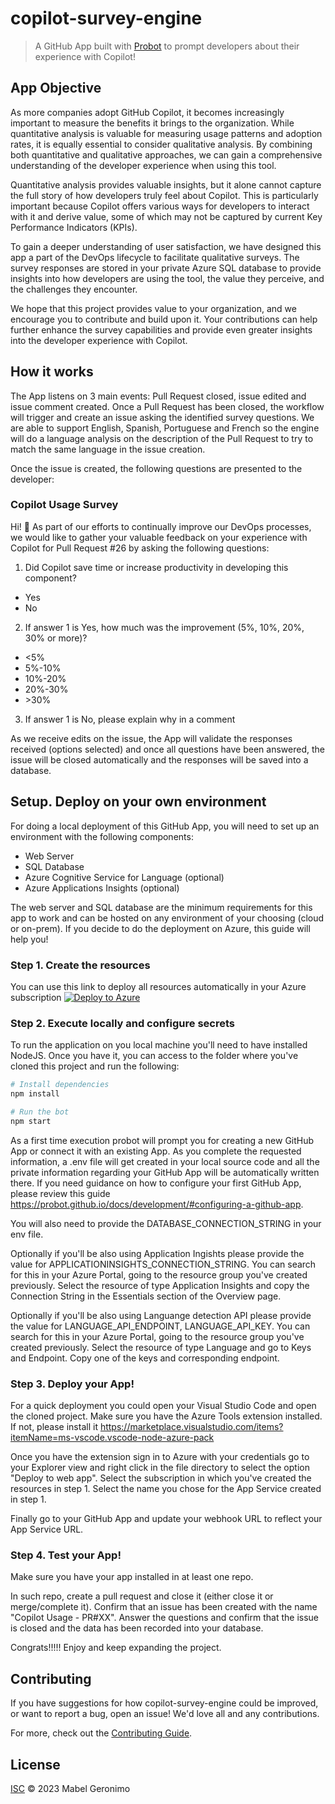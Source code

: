 # copilot-survey-engine

> A GitHub App built with [Probot](https://github.com/probot/probot) to prompt developers about their experience with Copilot!

## App Objective

As more companies adopt GitHub Copilot, it becomes increasingly important to measure the benefits it brings to the organization. While quantitative analysis is valuable for measuring usage patterns and adoption rates, it is equally essential to consider qualitative analysis. By combining both quantitative and qualitative approaches, we can gain a comprehensive understanding of the developer experience when using this tool.

Quantitative analysis provides valuable insights, but it alone cannot capture the full story of how developers truly feel about Copilot. This is particularly important because Copilot offers various ways for developers to interact with it and derive value, some of which may not be captured by current Key Performance Indicators (KPIs).

To gain a deeper understanding of user satisfaction, we have designed this app a part of the DevOps lifecycle to facilitate qualitative surveys. The survey responses are stored in your private Azure SQL database to provide insights into how developers are using the tool, the value they perceive, and the challenges they encounter.

We hope that this project provides value to your organization, and we encourage you to contribute and build upon it. Your contributions can help further enhance the survey capabilities and provide even greater insights into the developer experience with Copilot.

## How it works

The App listens on 3 main events: Pull Request closed, issue edited and issue comment created. Once a Pull Request has been closed, the workflow will trigger and create an issue asking the identified survey questions. We are able to support English, Spanish, Portuguese and French so the engine will do a language analysis on the description of the Pull Request to try to match the same language in the issue creation. 

Once the issue is created, the following questions are presented to the developer:

### Copilot Usage Survey

Hi! 👋  As part of our efforts to continually improve our DevOps processes, we would like to gather your valuable feedback on your experience with Copilot for Pull Request #26 by asking the following questions:

1. Did Copilot save time or increase productivity in developing this component?
- Yes
- No
2. If answer 1 is Yes, how much was the improvement (5%, 10%, 20%, 30% or more)?
- <5%
- 5%-10%
- 10%-20%
- 20%-30%
- \>30%
3. If answer 1 is No, please explain why in a comment

As we receive edits on the issue, the App will validate the responses received (options selected) and once all questions have been answered, the issue will be closed automatically and the responses will be saved into a database. 

## Setup. Deploy on your own environment

For doing a local deployment of this GitHub App, you will need to set up an environment with the following components:
- Web Server
- SQL Database
- Azure Cognitive Service for Language (optional)
- Azure Applications Insights (optional)

The web server and SQL database are the minimum requirements for this app to work and can be hosted on any environment of your choosing (cloud or on-prem). If you decide to do the deployment on Azure, this guide will help you!

### Step 1. Create the resources

You can use this link to deploy all resources automatically in your Azure subscription [![Deploy to Azure](https://aka.ms/deploytoazurebutton)](https://portal.azure.com/#create/Microsoft.Template/uri/https%3A%2F%2Fraw.githubusercontent.com%2Fmageroni%2Fcopilot-survey-engine%2Fmain%2Fdeployment%2Ftemplate.json)

### Step 2. Execute locally and configure secrets

To run the application on you local machine you'll need to have installed NodeJS. Once you have it, you can access to the folder where you've cloned this project and run the following:

```sh
# Install dependencies
npm install

# Run the bot
npm start
```

As a first time execution probot will prompt you for creating a new GitHub App or connect it with an existing App. As you complete the requested information, a .env file will get created in your local source code and all the private information regarding your GitHub App will be automatically written there. If you need guidance on how to configure your first GitHub App, please review this guide https://probot.github.io/docs/development/#configuring-a-github-app.

You will also need to provide the DATABASE_CONNECTION_STRING in your env file. 

Optionally if you'll be also using Application Ingishts please provide the value for APPLICATIONINSIGHTS_CONNECTION_STRING. You can search for this in your Azure Portal, going to the resource group you've created previously. Select the resource of type Application Insights and copy the Connection String in the Essentials section of the Overview page. 

Optionally if you'll be also using Languange detection API please provide the value for LANGUAGE_API_ENDPOINT, LANGUAGE_API_KEY. You can search for this in your Azure Portal, going to the resource group you've created previously. Select the resource of type Language and go to Keys and Endpoint. Copy one of the keys and corresponding endpoint. 

### Step 3. Deploy your App!

For a quick deployment you could open your Visual Studio Code and open the cloned project. Make sure you have the Azure Tools extension installed. If not, please install it https://marketplace.visualstudio.com/items?itemName=ms-vscode.vscode-node-azure-pack

Once you have the extension sign in to Azure with your credentials go to your Explorer view and right click in the file directory to select the option "Deploy to web app". Select the subscription in which you've created the resources in step 1. Select the name you chose for the App Service created in step 1. 

Finally go to your GitHub App and update your webhook URL to reflect your App Service URL. 


### Step 4. Test your App!

Make sure you have your app installed in at least one repo.

In such repo, create a pull request and close it (either close it or merge/complete it). Confirm that an issue has been created with the name "Copilot Usage - PR#XX". Answer the questions and confirm that the issue is closed and the data has been recorded into your database. 

Congrats!!!!! Enjoy and keep expanding the project. 

## Contributing

If you have suggestions for how copilot-survey-engine could be improved, or want to report a bug, open an issue! We'd love all and any contributions.

For more, check out the [Contributing Guide](CONTRIBUTING.md).

## License

[ISC](LICENSE) © 2023 Mabel Geronimo
